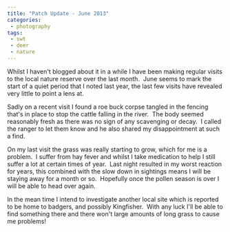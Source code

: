 ```yaml
---
title: "Patch Update - June 2013"
categories:
 - photography
tags:
 - swt
 - deer
 - nature
---
```

Whilst I haven't blogged about it in a while I have been making regular visits to the local nature reserve over the last month.  June seems to mark the start of a quiet period that I noted last year, the last few visits have revealed very little to point a lens at.

Sadly on a recent visit I found a roe buck corpse tangled in the fencing that's in place to stop the cattle falling in the river.  The body seemed reasonably fresh as there was no sign of any scavenging or decay.  I called the ranger to let them know and he also shared my disappointment at such a find.

On my last visit the grass was really starting to grow, which for me is a problem.  I suffer from hay fever and whilst I take medication to help I still suffer a lot at certain times of year.  Last night resulted in my worst reaction for years, this combined with the slow down in sightings means I will be staying away for a month or so.  Hopefully once the pollen season is over I will be able to head over again.

In the mean time I intend to investigate another local site which is reported to be home to badgers, and possibly Kingfisher.  With any luck I'll be able to find something there and there won't large amounts of long grass to cause me problems!
